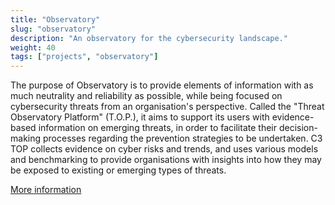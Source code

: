 ```yaml
---
title: "Observatory"
slug: "observatory"
description: "An observatory for the cybersecurity landscape."
weight: 40
tags: ["projects", "observatory"]
---
```



 The purpose of Observatory is to provide elements of information with as
 much neutrality and reliability as possible, while being focused on
 cybersecurity threats from an organisation's perspective.
 Called the "Threat Observatory Platform" (T.O.P.), it aims to support
 its users with evidence-based information on emerging threats, in order
 to facilitate their decision-making processes regarding the prevention
 strategies to be undertaken. C3 TOP collects evidence on cyber risks and
 trends, and uses various models and benchmarking to provide organisations
 with insights into how they may be exposed to existing or emerging types
 of threats.


[More information](https://www.c3.lu/pages/observe_bulletin.html)
